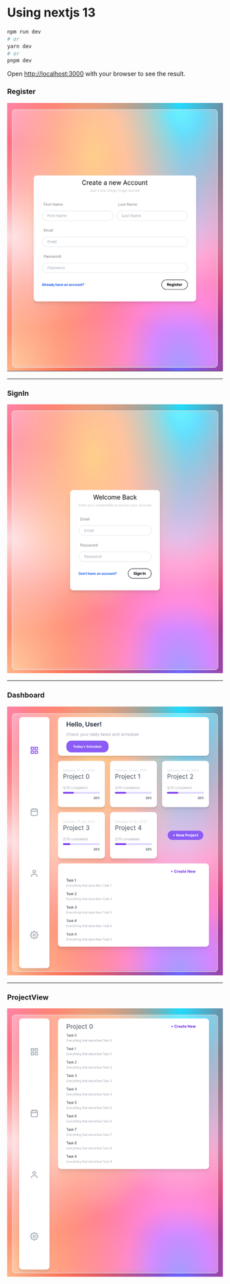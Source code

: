 # Using nextjs 13

```bash
npm run dev
# or
yarn dev
# or
pnpm dev
```
Open [http://localhost:3000](http://localhost:3000) with your browser to see the result.

### Register
![Register Page](https://github.com/SushiJ/project-manager-nextjs/blob/main/githubImages/Register.png)
___
### SignIn
![SignIn Page](https://github.com/SushiJ/project-manager-nextjs/blob/main/githubImages/SignIn.png)
___
### Dashboard
![Dashboard Page](https://github.com/SushiJ/project-manager-nextjs/blob/main/githubImages/Dashboard.png)
___
### ProjectView
![ProjectView Page](https://github.com/SushiJ/project-manager-nextjs/blob/main/githubImages/ProjectView.png)
